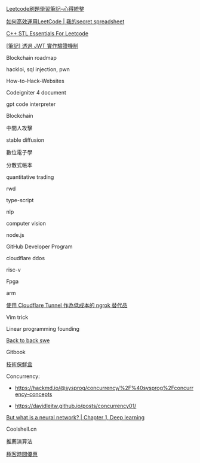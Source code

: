 
[Leetcode刷題學習筆記–心得統整](https://hackmd.io/@meyr543/r1skFcvgY#Leetcode%E5%88%B7%E9%A1%8C%E5%AD%B8%E7%BF%92%E7%AD%86%E8%A8%98%E2%80%93%E5%BF%83%E5%BE%97%E7%B5%B1%E6%95%B4)

[如何高效運用LeetCode | 我的secret spreadsheet](https://www.youtube.com/watch?v=ucTL2ZdcyOs&ab_channel=AHTech)

[C++ STL Essentials For Leetcode](https://medium.com/@himanshusingh2719/c-stl-essentials-for-leetcode-2b9d97307feb)

[\[筆記\] 透過 JWT 實作驗證機制](https://medium.com/%E9%BA%A5%E5%85%8B%E7%9A%84%E5%8D%8A%E8%B7%AF%E5%87%BA%E5%AE%B6%E7%AD%86%E8%A8%98/%E7%AD%86%E8%A8%98-%E9%80%8F%E9%81%8E-jwt-%E5%AF%A6%E4%BD%9C%E9%A9%97%E8%AD%89%E6%A9%9F%E5%88%B6-2e64d72594f8)

Blockchain roadmap

hackloi, sql injection, pwn

How-to-Hack-Websites

Codeigniter 4 document

gpt code interpreter

Blockchain

中間人攻擊

stable diffusion

數位電子學

分散式帳本

quantitative trading

rwd

type-script

nlp

computer vision

node.js

GitHub Developer Program

cloudflare ddos

risc-v

Fpga

arm

[使用 Cloudflare Tunnel 作為低成本的 ngrok 替代品](https://medium.com/@zetavg/%E4%BD%BF%E7%94%A8-cloudflare-tunnel-%E4%BD%9C%E7%82%BA%E4%BD%8E%E6%88%90%E6%9C%AC%E7%9A%84-ngrok-%E6%9B%BF%E4%BB%A3%E5%93%81-6b0aaef97557)

Vim trick

Linear programming founding

[Back to back swe](https://backtobackswe.com/)

Gitbook

[技術保鮮盒](https://medium.com/mr-efacani-teatime)

Concurrency:

 - https://hackmd.io/@sysprog/concurrency/%2F%40sysprog%2Fconcurrency-concepts

 - https://davidleitw.github.io/posts/concurrency01/

[But what is a neural network? | Chapter 1, Deep learning](https://www.youtube.com/watch?v=aircAruvnKk&ab_channel=3Blue1Brown)

Coolshell.cn

推薦演算法

[極客時間優惠](https://leetcode.wang/%E6%9E%81%E5%AE%A2%E6%97%B6%E9%97%B4%E4%BC%98%E6%83%A0%E7%BA%A2%E5%8C%85%E8%BF%94%E7%8E%B0.html)